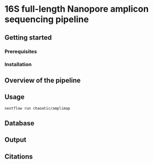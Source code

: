 # 16S full-length Nanopore amplicon sequencing pipeline

## Getting started
### Prerequisites
### Installation

## Overview of the pipeline

## Usage
```
nextflow run chaoatic/amplimap
```

## Database

## Output

## Citations

